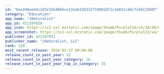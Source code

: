 ```yaml
---
id: "0ea349ee44c2d3c55b4066ce132a6328332719992df2c3e031cddc7a5b12580f"
category: "Education"
app_name: "iNaturalist"
app_id: 421397028
app_icon: https://is1-ssl.mzstatic.com/image/thumb/Purple116/v4/28/d9/01/28d9016c-3305-7496-f11d-4ef15c52be43/AppIcon-0-0-1x_U007emarketing-0-7-0-0-85-220.png/1024x1024bb.png
app_screenshot: https://is1-ssl.mzstatic.com/image/thumb/Purple123/v4/73/58/23/73582327-7e9c-a528-eeb0-66d193cbc2f7/pr_source.png/1242x2688bb.png
publisher_id: 421397031
publisher_name: "iNaturalist, LLC"
rank: 129
most_recent_release: 2024-01-17 00:00:00
release_count_in_past_year: 12
release_count_in_past_year_category: 16
release_count_in_past_year_top_in_category: 35
---
```

